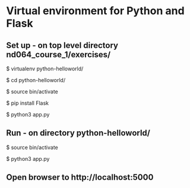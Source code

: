 # Virtual environment for Python and Flask

## Set up - on top level directory nd064_course_1/exercises/

$ virtualenv python-helloworld/

$ cd python-helloworld/

$ source bin/activate

$ pip install Flask

$  python3 app.py

## Run - on directory python-helloworld/

$ source bin/activate

$ python3 app.py

## Open browser to http://localhost:5000

